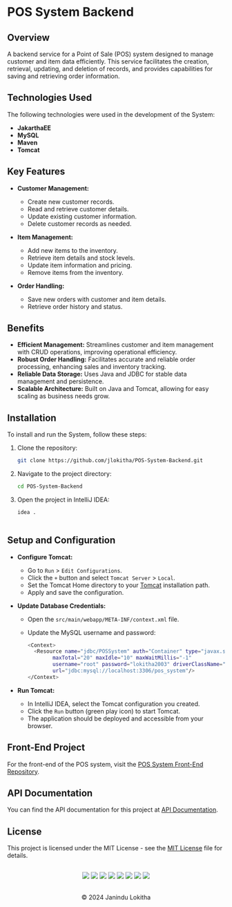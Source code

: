 # POS System Backend

## Overview
A backend service for a Point of Sale (POS) system designed to manage customer and item data efficiently. This service facilitates the creation, retrieval, updating, and deletion of records, and provides capabilities for saving and retrieving order information.

## Technologies Used
The following technologies were used in the development of the System:

- **JakarthaEE**
- **MySQL**
- **Maven**
- **Tomcat**

## Key Features
- **Customer Management:**
  - Create new customer records.
  - Read and retrieve customer details.
  - Update existing customer information.
  - Delete customer records as needed.

- **Item Management:**
  - Add new items to the inventory.
  - Retrieve item details and stock levels.
  - Update item information and pricing.
  - Remove items from the inventory.

- **Order Handling:**
  - Save new orders with customer and item details.
  - Retrieve order history and status.
 
## Benefits

- **Efficient Management:** Streamlines customer and item management with CRUD operations, improving operational efficiency.
- **Robust Order Handling:** Facilitates accurate and reliable order processing, enhancing sales and inventory tracking.
- **Reliable Data Storage:** Uses Java and JDBC for stable data management and persistence.
- **Scalable Architecture:** Built on Java and Tomcat, allowing for easy scaling as business needs grow.

## Installation
To install and run the System, follow these steps:

1. Clone the repository:
   
   ```bash
   git clone https://github.com/jlokitha/POS-System-Backend.git

2. Navigate to the project directory:
   
   ```bash
   cd POS-System-Backend
   
3. Open the project in IntelliJ IDEA:
   
   ```bash
   idea .
    
## Setup and Configuration
- **Configure Tomcat:**
    - Go to `Run` > `Edit Configurations`.
    - Click the `+` button and select `Tomcat Server` > `Local`.
    - Set the Tomcat Home directory to your [Tomcat](https://tomcat.apache.org/download-90.cgi) installation path.
    - Apply and save the configuration.

- **Update Database Credentials:**
    - Open the `src/main/webapp/META-INF/context.xml` file.
    - Update the MySQL username and password:
  
      ```bash
      <Context>
        <Resource name="jdbc/POSSystem" auth="Container" type="javax.sql.DataSource"
              maxTotal="20" maxIdle="10" maxWaitMillis="-1"
              username="root" password="lokitha2003" driverClassName="com.mysql.cj.jdbc.Driver"
              url="jdbc:mysql://localhost:3306/pos_system"/>
      </Context>

- **Run Tomcat:**
    - In IntelliJ IDEA, select the Tomcat configuration you created.
    - Click the `Run` button (green play icon) to start Tomcat.
    - The application should be deployed and accessible from your browser.

## Front-End Project
For the front-end of the POS system, visit the [POS System Front-End Repository](https://github.com/jlokitha/POS-system.git).

## API Documentation
You can find the API documentation for this project at [API Documentation](https://documenter.getpostman.com/view/35384124/2sA3s1psRe).

## License
This project is licensed under the MIT License - see the [MIT License](LICENSE) file for details.

##
<div align="center">
<a href="https://github.com/jlokitha" target="_blank"><img src = "https://img.shields.io/badge/GitHub-000000?style=for-the-badge&logo=github&logoColor=white"></a>
<a href="https://git-scm.com/" target="_blank"><img src = "https://img.shields.io/badge/Git-000000?style=for-the-badge&logo=git&logoColor=white"></a>
<a href="https://jakarta.ee/compatibility/download/" target="_blank"><img src = "https://img.shields.io/badge/JakarthaEE-000000?style=for-the-badge&logo=eclipse&logoColor=white"></a>
<a href="https://www.mysql.com/downloads/" target="_blank"><img src = "https://img.shields.io/badge/MySQL-000000?style=for-the-badge&logo=mysql&logoColor=white"></a>
<a href="https://maven.apache.org/download.cgi" target="_blank"><img src = "https://img.shields.io/badge/Maven-000000?style=for-the-badge&logo=apachemaven&logoColor=white"></a>
<a href="https://tomcat.apache.org/download-90.cgi" target="_blank"><img src = "https://img.shields.io/badge/Tomcat-000000?style=for-the-badge&logo=apachetomcat&logoColor=white"></a>
<a href="https://www.postman.com/downloads/" target="_blank"><img src = "https://img.shields.io/badge/Postman-000000?style=for-the-badge&logo=Postman&logoColor=white"></a>
<a href="https://www.jetbrains.com/idea/download/?section=windows" target="_blank"><img src = "https://img.shields.io/badge/intellij-000000?style=for-the-badge&logo=intellijidea&logoColor=white"></a>
</div> <br>
<p align="center">
  &copy; 2024 Janindu Lokitha
</p>
